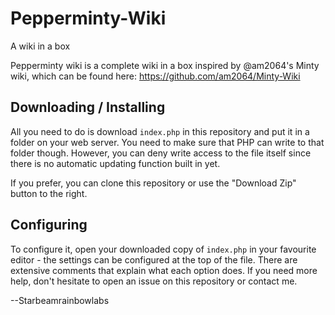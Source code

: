 Pepperminty-Wiki
================
A wiki in a box

Pepperminty wiki is a complete wiki in a box inspired by @am2064's Minty wiki, which can be found here: https://github.com/am2064/Minty-Wiki

Downloading / Installing
------------------------
All you need to do is download `index.php` in this repository and put it in a folder on your web server. You need to make sure that PHP can write to that folder though. However, you can deny write access to the file itself since there is no automatic updating function built in yet.

If you prefer, you can clone this repository or use the "Download Zip" button to the right.

Configuring
-----------
To configure it, open your downloaded copy of `index.php` in your favourite editor - the settings can be configured at the top of the file. There are extensive comments that explain what each option does. If you need more help, don't hesitate to open an issue on this repository or contact me.

--Starbeamrainbowlabs

